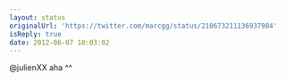 ```yaml
---
layout: status
originalUrl: 'https://twitter.com/marcgg/status/210673211136937984'
isReply: true
date: 2012-06-07 10:03:02
---
```


@julienXX aha ^^

